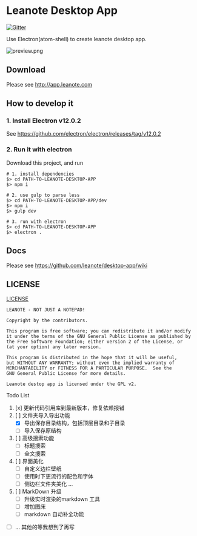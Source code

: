 # Leanote Desktop App

[![Gitter](https://badges.gitter.im/Join%20Chat.svg)](https://gitter.im/leanote/desktop-app?utm_source=badge&utm_medium=badge&utm_campaign=pr-badge)

Use Electron(atom-shell) to create leanote desktop app.

![preview.png](preview.png "")

## Download
Please see http://app.leanote.com

## How to develop it

### 1. Install Electron v12.0.2

See https://github.com/electron/electron/releases/tag/v12.0.2


### 2. Run it with electron

Download this project, and run

```shell
# 1. install dependencies
$> cd PATH-TO-LEANOTE-DESKTOP-APP
$> npm i

# 2. use gulp to parse less
$> cd PATH-TO-LEANOTE-DESKTOP-APP/dev
$> npm i
$> gulp dev

# 3. run with electron
$> cd PATH-TO-LEANOTE-DESKTOP-APP
$> electron .
```

## Docs

Please see https://github.com/leanote/desktop-app/wiki


## LICENSE

[LICENSE](https://github.com/leanote/desktop-app/blob/master/LICENSE)

```
LEANOTE - NOT JUST A NOTEPAD!

Copyright by the contributors.

This program is free software; you can redistribute it and/or modify
it under the terms of the GNU General Public License as published by
the Free Software Foundation; either version 2 of the License, or
(at your option) any later version.

This program is distributed in the hope that it will be useful,
but WITHOUT ANY WARRANTY; without even the implied warranty of
MERCHANTABILITY or FITNESS FOR A PARTICULAR PURPOSE.  See the
GNU General Public License for more details.

Leanote destop app is licensed under the GPL v2.
```

Todo List

1. [x] 更新代码引用库到最新版本，修复依赖报错
2. [ ] 文件夹导入导出功能
   - [x] 导出保存目录结构，包括顶层目录和子目录
   - [ ] 导入保存原结构
3. [ ] 高级搜索功能
   - [ ] 标题搜索
   - [ ] 全文搜索
4. [ ] 界面美化
   - [ ] 自定义边栏壁纸
   - [ ] 使用时下更流行的配色和字体
   - [ ] 侧边栏文件夹美化
   ... 
5. [ ] MarkDown 升级
   - [ ] 升级实时渲染的markdown 工具
   - [ ] 增加图床
   - [ ] markdown 自动补全功能 
- [ ] ... 其他的等我想到了再写